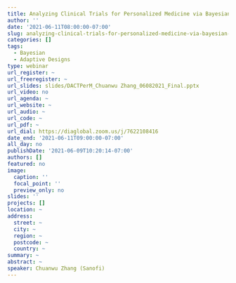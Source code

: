 ```yaml
---
title: Analyzing Clinical Trials for Personalized Medicine via Bayesian Adaptive Design (DACTPerM)
author: ''
date: '2021-06-11T08:00:00-07:00'
slug: analyzing-clinical-trials-for-personalized-medicine-via-bayesian-adaptive-design-dactperm
categories: []
tags:
  - Bayesian
  - Adaptive Designs
type: webinar
url_register: ~
url_freeregister: ~
url_slides: slides/DACTPerM_Chuanwu Zhang_06082021_Final.pptx
url_video: no
url_agenda: ~
url_website: ~
url_audio: ~
url_code: ~
url_pdf: ~
url_dial: https://diaglobal.zoom.us/j/7622108416
date_end: '2021-06-11T09:00:00-07:00'
all_day: no
publishDate: '2021-06-09T10:20:14-07:00'
authors: []
featured: no
image:
  caption: ''
  focal_point: ''
  preview_only: no
slides: ''
projects: []
location: ~
address:
  street: ~
  city: ~
  region: ~
  postcode: ~
  country: ~
summary: ~
abstract: ~
speaker: Chuanwu Zhang (Sanofi)
---
```

<!--more-->
